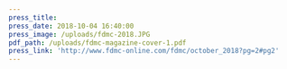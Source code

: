 ```yaml
---
press_title:
press_date: 2018-10-04 16:40:00
press_image: /uploads/fdmc-2018.JPG
pdf_path: /uploads/fdmc-magazine-cover-1.pdf
press_link: 'http://www.fdmc-online.com/fdmc/october_2018?pg=2#pg2'
---
```

